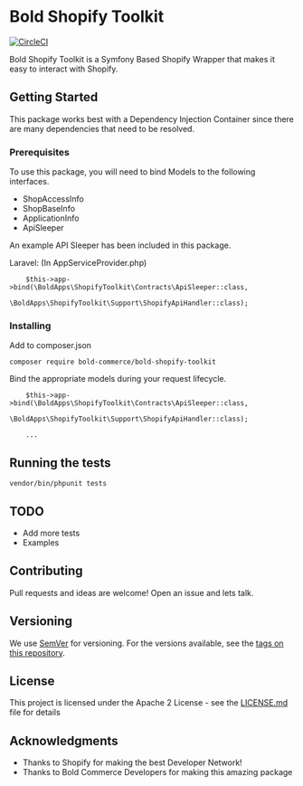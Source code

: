 # Bold Shopify Toolkit

[![CircleCI](https://circleci.com/gh/bold-commerce/bold-shopify-toolkit/tree/master.svg?style=svg)](https://circleci.com/gh/bold-commerce/bold-shopify-toolkit/tree/master)

Bold Shopify Toolkit is a Symfony Based Shopify Wrapper that makes it easy to interact with Shopify.

## Getting Started

This package works best with a Dependency Injection Container since there are many dependencies that need to be resolved.

### Prerequisites

To use this package, you will need to bind Models to the following interfaces.

- ShopAccessInfo
- ShopBaseInfo
- ApplicationInfo
- ApiSleeper

An example API Sleeper has been included in this package.

Laravel: (In AppServiceProvider.php)

```
    $this->app->bind(\BoldApps\ShopifyToolkit\Contracts\ApiSleeper::class,
            \BoldApps\ShopifyToolkit\Support\ShopifyApiHandler::class);

```

### Installing

Add to composer.json

```
composer require bold-commerce/bold-shopify-toolkit
```

Bind the appropriate models during your request lifecycle.

```
    $this->app->bind(\BoldApps\ShopifyToolkit\Contracts\ApiSleeper::class,
            \BoldApps\ShopifyToolkit\Support\ShopifyApiHandler::class);

    ...
```

## Running the tests

```
vendor/bin/phpunit tests
```

## TODO

* Add more tests
* Examples

## Contributing

Pull requests and ideas are welcome! Open an issue and lets talk.

## Versioning

We use [SemVer](http://semver.org/) for versioning. For the versions available, see the [tags on this repository](https://github.com/bold-commerce/bold-shopify-toolkit/tags).

## License

This project is licensed under the Apache 2 License - see the [LICENSE.md](LICENSE.md) file for details

## Acknowledgments

* Thanks to Shopify for making the best Developer Network!
* Thanks to Bold Commerce Developers for making this amazing package
